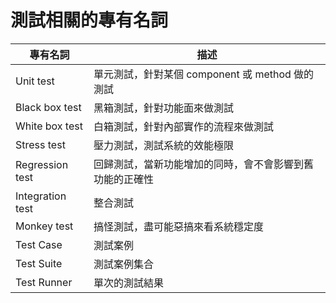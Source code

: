 # 測試相關的專有名詞

專有名詞 | 描述
---------|----------
 Unit test | 單元測試，針對某個 component 或 method 做的測試
 Black box test | 黑箱測試，針對功能面來做測試
 White box test | 白箱測試，針對內部實作的流程來做測試
 Stress test | 壓力測試，測試系統的效能極限
 Regression test | 回歸測試，當新功能增加的同時，會不會影響到舊功能的正確性
 Integration test | 整合測試
 Monkey test | 搞怪測試，盡可能惡搞來看系統穩定度
 Test Case | 測試案例
 Test Suite | 測試案例集合
 Test Runner | 單次的測試結果

<!--
* [自動化測試 手札: Android 自動化壓測工具－Monkey Test (模擬器篇)](http://sunmr.blogspot.tw/2015/08/android-monkey-test.html)
-->